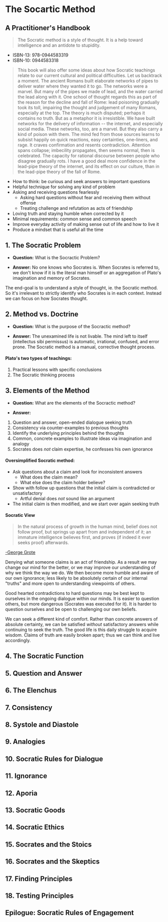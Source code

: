 # The Socartic Method
## A Practitioner's Handbook

> The Socratic method is a style of thought.  It is a help toward intelligence and an antidote to stupidity.

* ISBN-13: 978-0944583319
* ISBN-10: 0944583318

> This book will also offer some ideas about how Socratic teachings relate to our current cultural and political difficulties.  Let us backtrack a moment.  The ancient Romans built elaborate networks of pipes to deliver water where they wanted it to go.  The networks were a marvel.  But many of the pipes we made of lead, and the water carried the lead along with it.  One school of thought regards this as part of the reason for the decline and fall of Rome: lead poisoning gradually took its toll, impairing the thought and judgement of many Romans, especially at the top.  The theory is much disputed; perhaps it contains no truth.  But as a metaphor it is irresistible.  We have built networks for the delivery of information -- the internet, and especially social media.  These networks, too, are a marvel.  But they also carry a kind of poison with them.  The mind fed from those sources learns to subsist happily on quick reactions, easy certainties, one-liners, and rage.  It craves confirmation and resents contradiction.  Attention spans collapse; imbecility propagates, then seems normal, then is celebrated.  The capacity for rational discourse between people who disagree gradually rots.  I have a good deal more confidence in the lead-pipe theory of the internet, and its effect on our culture, than in the lead-pipe theory of the fall of Rome.

* How to think: be curious and seek answers to important questions
* Helpful technique for solving any kind of problem
* Asking and receiving questions fearlessly
  * Asking hard questions without fear and receiving them without offense
  * Treating challenge and refutation as acts of friendship
* Loving truth and staying humble when corrected by it
* Minimal requirements: common sense and common speech
* Improve everyday activity of making sense out of life and how to live it
* Produce a mindset that is useful all the time

## 1. The Socratic Problem

* **Question:** What is the Socractic Problem?

* **Answer:** No one knows who Socrates is.  When Socrates is referred to, we don't know if it is the literal man himself or an aggregation of Plato's imagination and memory of Socrates.

The end-goal is to understand a style of thought, ie. the Socratic method.  So it's irrelevant to strictly identify who Socrates is in each context.  Instead we can focus on how Socrates thought.


## 2. Method vs. Doctrine

* **Question:** What is the purpose of the Socractic method?

* **Answer:** The unexamined life is not livable.  The mind left to itself (intellectus sibi permissus) is automatic, irrational, confused, and error prone.  The Socratic method is a manual, corrective thought process.

#### Plato's two types of teachings:

1. Practical lessons with specific conclusions
2. The Socratic thinking process


## 3. Elements of the Method

* **Question:** What are the elements of the Socractic method?

* **Answer:**

1. Question and answer, open-ended dialogue seeking truth
2. Consistency via counter-examples to previous thoughts
3. Identify the underlying principles behind the thoughts
4. Common, concrete examples to illustrate ideas via imagination and analogy
5. Socrates does *not* claim expertise, he confesses his own ignorance

#### Oversimplified Socratic method:

* Ask questions about a claim and look for inconsistent answers
  * What does the claim mean?
  * What else does the claim holder believe?
* Show with follow up questions that the initial claim is contradicted or unsatisfactory
  * Artful denial does *not* sound like an argument
* The initial claim is then modified, and we start over again seeking truth

#### Socratic View

> In the natural process of growth in the human mind, belief does not follow proof, but springs up apart from and independent of it;  an immature intelligence believes first, and proves (if indeed it ever seeks proof) afterwards.
>
[-George Grote](https://en.wikipedia.org/wiki/George_Grote)

Denying what someone claims is an act of friendship.  As a result we may change our mind for the better, or we may improve our understanding of why we think the way we do.  We then become more humble and aware of our own ignorance; less likely to be absolutely certain of our internal "truths" and more open to understanding viewpoints of others.

Good hearted contradictions to hard questions may be best kept to ourselves in the ongoing dialogue within our minds.  It is easier to question others, but more dangerous (Socrates was executed for it).  It is harder to question ourselves and be open to challenging our own beliefs.

We can seek a different kind of comfort.  Rather than concrete answers of absolute certainty, we can be satisfied *without* satisfactory answers while continuing to seek the truth.  The good life is this daily struggle to acquire wisdom.  Claims of truth are easily broken apart; thus we can think and live accordingly.

## 4. The Socratic Function
## 5. Question and Answer
## 6. The Elenchus
## 7. Consistency
## 8. Systole and Diastole
## 9. Analogies
## 10. Socratic Rules for Dialogue
## 11. Ignorance
## 12. Aporia
## 13. Socratic Goods
## 14. Socratic Ethics
## 15. Socrates and the Stoics
## 16. Socrates and the Skeptics
## 17. Finding Principles
## 18. Testing Principles
## Epilogue: Socratic Rules of Engagement
